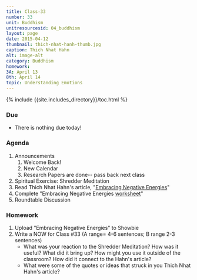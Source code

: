 ```yaml
---
title: Class-33
number: 33	
unit: Buddhism
unitresourcesid: 04_buddhism
layout: page
date: 2015-04-12
thumbnail: thich-nhat-hanh-thumb.jpg
caption: Thich Nhat Hahn
alt: image-alt
category: Buddhism
homework:  
3A: April 13
8th: April 14 
topic: Understanding Emotions
---
```


{% include {{site.includes_directory}}/toc.html %}

### Due 
* There is nothing due today!


### Agenda
1. Announcements
	1. Welcome Back!
	1. New Calendar
	1. Research Papers are done-- pass back next class
1. Spiritual Exercise: Shredder Meditation
2. Read Thich Nhat Hahn's article, "[Embracing Negative Energies](https://dl.dropboxusercontent.com/u/916107/teachdocs/row-buddhism-Embracing-Negative-energies.pdf)"
3. Complete "Embracing Negative Energies [worksheet](https://dl.dropboxusercontent.com/u/916107/teachdocs/row-buddhism-embracing-negative-energies-worksheet.pdf)"
4. Roundtable Discussion

### Homework
1. Upload "Embracing Negative Energies" to Showbie
2. Write a NOW for Class #33 (A range= 4-6 sentences; B range 2-3 sentences)
	- What was your reaction to the Shredder Meditation?  How was it useful?  What did it bring up?  How might you use it outside of the classroom?  How did it connect to the Hahn's article?
	- What were some of the quotes or ideas that struck in you Thich Nhat Hahn's article?




